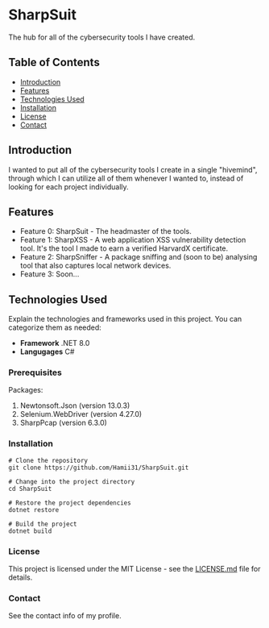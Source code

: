 # SharpSuit

The hub for all of the cybersecurity tools I have created.

## Table of Contents

- [Introduction](#introduction)
- [Features](#features)
- [Technologies Used](#technologies-used)
- [Installation](#installation)
- [License](#license)
- [Contact](#contact)

## Introduction

I wanted to put all of the cybersecurity tools I create in a single "hivemind", 
through which I can utilize all of them whenever I wanted to, instead of looking for each project individually.

## Features

- Feature 0: SharpSuit - The headmaster of the tools.
- Feature 1: SharpXSS - A web application XSS vulnerability detection tool. It's the tool I made to earn a
verified HarvardX certificate. 
- Feature 2: SharpSniffer - A package sniffing and (soon to be) analysing tool that also captures
local network devices.
- Feature 3: Soon...

## Technologies Used

Explain the technologies and frameworks used in this project. You can categorize them as needed:
- **Framework** .NET 8.0
- **Langugages** C# 

### Prerequisites

Packages:
1. Newtonsoft.Json (version 13.0.3)
2. Selenium.WebDriver (version 4.27.0)
3. SharpPcap (version 6.3.0)

### Installation
```
# Clone the repository
git clone https://github.com/Hamii31/SharpSuit.git

# Change into the project directory
cd SharpSuit

# Restore the project dependencies
dotnet restore

# Build the project
dotnet build
```

### License

This project is licensed under the MIT License - see the [LICENSE.md](LICENSE) file for details.

### Contact

See the contact info of my profile.

